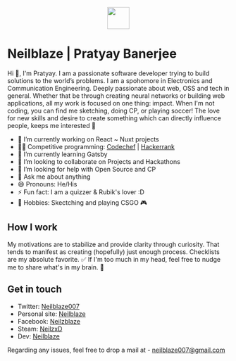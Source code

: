 <p align="center">
  <img src="https://media0.giphy.com/media/NMCpTBlTEYbCw/source.gif" width="50px">
  <br>

# Neilblaze | Pratyay Banerjee
Hi 👋, I'm Pratyay. I am a passionate software developer trying to build solutions to the world’s problems. I am a spohomore in Electronics and Communication Engineering. Deeply passionate about web, OSS and tech in general. Whether that be through creating neural networks or building web applications, all my work is focused on one thing: impact. When I'm not coding, you can find me sketching, doing CP, or playing soccer! The love for new skills and desire to create something which can directly influence people, keeps me interested 🚀

- 🔭 I’m currently working on React ~ Nuxt projects
- 👨‍💻 Competitive programming: [Codechef](https://www.codechef.com/users/zack_007) | [Hackerrank](https://www.hackerrank.com/N3ilz_BL4Z3)  
- 🌱 I’m currently learning Gatsby
- 👨 I’m looking to collaborate on Projects and Hackathons
- 🤔 I’m looking for help with Open Source and CP
- 💬 Ask me about anything
- 😄 Pronouns: He/His
- ⚡ Fun fact: I am a quizzer & Rubik's lover :D
- 🏃 Hobbies: Skectching and playing CSGO 🎮

## How I work
My motivations are to stabilize and provide clarity through curiosity. That tends to manifest as creating (hopefully) just enough process. Checklists are my absolute favorite. ✅ If I'm too much in my head, feel free to nudge me to share what's in my brain. 🧠

## Get in touch
- Twitter: [Neilblaze007](https://twitter.com/Neilblaze007)
- Personal site: [Neilblaze](https://neilblaze.live/)
- Facebook: [Neilzblaze](https://www.facebook.com/Neilzblaze)
- Steam: [NeilzxD](https://steamcommunity.com/id/NeilzxD)
- Dev: [Neilblaze](https://dev.to/neilblaze)

Regarding any issues, feel free to drop a mail at - neilblaze007@gmail.com 
